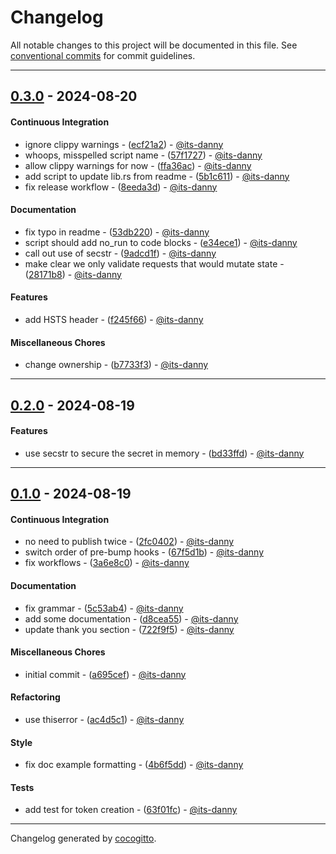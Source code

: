 # Changelog
All notable changes to this project will be documented in this file. See [conventional commits](https://www.conventionalcommits.org/) for commit guidelines.

- - -
## [0.3.0](https://github.com/its-danny/tower-surf/compare/8eeda3de8c0b0dc1b7e2e8f41ed8be5872451f90..0.3.0) - 2024-08-20
#### Continuous Integration
- ignore clippy warnings - ([ecf21a2](https://github.com/its-danny/tower-surf/commit/ecf21a2ac809367c6ad74154bd5060487cf6833e)) - [@its-danny](https://github.com/its-danny)
- whoops, misspelled script name - ([57f1727](https://github.com/its-danny/tower-surf/commit/57f1727db5327caf37e49f8bd7674b7f570f51e2)) - [@its-danny](https://github.com/its-danny)
- allow clippy warnings for now - ([ffa36ac](https://github.com/its-danny/tower-surf/commit/ffa36ac9f8e91c7ac6e823db20f3dff4e17263fe)) - [@its-danny](https://github.com/its-danny)
- add script to update lib.rs from readme - ([5b1c611](https://github.com/its-danny/tower-surf/commit/5b1c6115ee8a9f92f154aaf8099501c6a03ee603)) - [@its-danny](https://github.com/its-danny)
- fix release workflow - ([8eeda3d](https://github.com/its-danny/tower-surf/commit/8eeda3de8c0b0dc1b7e2e8f41ed8be5872451f90)) - [@its-danny](https://github.com/its-danny)
#### Documentation
- fix typo in readme - ([53db220](https://github.com/its-danny/tower-surf/commit/53db220aa590665c91c7c256b9cf234753f73101)) - [@its-danny](https://github.com/its-danny)
- script should add no_run to code blocks - ([e34ece1](https://github.com/its-danny/tower-surf/commit/e34ece1e18bc92cda2cc210def12f2324dde6f63)) - [@its-danny](https://github.com/its-danny)
- call out use of secstr - ([9adcd1f](https://github.com/its-danny/tower-surf/commit/9adcd1ff532029cc0c59bac35ff61b806d6dc8fd)) - [@its-danny](https://github.com/its-danny)
- make clear we only validate requests that would mutate state - ([28171b8](https://github.com/its-danny/tower-surf/commit/28171b824065e9c2a73ef85a4f50546696074bf9)) - [@its-danny](https://github.com/its-danny)
#### Features
- add HSTS header - ([f245f66](https://github.com/its-danny/tower-surf/commit/f245f66419e973038c58393f44c04f8d44954ba5)) - [@its-danny](https://github.com/its-danny)
#### Miscellaneous Chores
- change ownership - ([b7733f3](https://github.com/its-danny/tower-surf/commit/b7733f3f3ab6b9eb67e2b7b41ac5663a727b3696)) - [@its-danny](https://github.com/its-danny)

- - -

## [0.2.0](https://github.com/its-danny/tower-surf/compare/bd33ffd5463dea51f3453cec41d1099ca1ff3ef0..0.2.0) - 2024-08-19
#### Features
- use secstr to secure the secret in memory - ([bd33ffd](https://github.com/its-danny/tower-surf/commit/bd33ffd5463dea51f3453cec41d1099ca1ff3ef0)) - [@its-danny](https://github.com/its-danny)

- - -

## [0.1.0](https://github.com/its-danny/tower-surf/compare/a695cefbc172f451564b364778d07aa5ef941dff..0.1.0) - 2024-08-19
#### Continuous Integration
- no need to publish twice - ([2fc0402](https://github.com/its-danny/tower-surf/commit/2fc0402ffcee7f254d32baeece3c6810d05b4cc7)) - [@its-danny](https://github.com/its-danny)
- switch order of pre-bump hooks - ([67f5d1b](https://github.com/its-danny/tower-surf/commit/67f5d1bbce8d8c7029ff50c49b1b845579106405)) - [@its-danny](https://github.com/its-danny)
- fix workflows - ([3a6e8c0](https://github.com/its-danny/tower-surf/commit/3a6e8c0b02d023589df735dc393a865fe56f9ae3)) - [@its-danny](https://github.com/its-danny)
#### Documentation
- fix grammar - ([5c53ab4](https://github.com/its-danny/tower-surf/commit/5c53ab43503cbb169d45ec0e566f3871d49dd83e)) - [@its-danny](https://github.com/its-danny)
- add some documentation - ([d8cea55](https://github.com/its-danny/tower-surf/commit/d8cea5593f5daf46fed1fb433e479c919555e711)) - [@its-danny](https://github.com/its-danny)
- update thank you section - ([722f9f5](https://github.com/its-danny/tower-surf/commit/722f9f5646d8b798eab703e47398a06d947cb179)) - [@its-danny](https://github.com/its-danny)
#### Miscellaneous Chores
- initial commit - ([a695cef](https://github.com/its-danny/tower-surf/commit/a695cefbc172f451564b364778d07aa5ef941dff)) - [@its-danny](https://github.com/its-danny)
#### Refactoring
- use thiserror - ([ac4d5c1](https://github.com/its-danny/tower-surf/commit/ac4d5c1d16cb4971f2df73a0cd8f8d36a70dc62a)) - [@its-danny](https://github.com/its-danny)
#### Style
- fix doc example formatting - ([4b6f5dd](https://github.com/its-danny/tower-surf/commit/4b6f5dd48cf37dd0c25e5c0add2ab20191c5908a)) - [@its-danny](https://github.com/its-danny)
#### Tests
- add test for token creation - ([63f01fc](https://github.com/its-danny/tower-surf/commit/63f01fc438351f15ed552e5167aa0995fc02ea90)) - [@its-danny](https://github.com/its-danny)

- - -

Changelog generated by [cocogitto](https://github.com/cocogitto/cocogitto).
